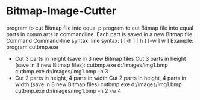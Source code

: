 # Bitmap-Image-Cutter
program to cut Bitmap file into equal p program to cut Bitmap file into equal parts in comm arts in commandline. Each part is saved in a new Bitmap file.
Command Command-line syntax: line syntax:
<program> <file Bmp> [ <program> <file Bmp> [-h <parts in height>] [ h <parts in height>] [-w <parts in width>] w <parts in width>]
Example: program cutbmp.exe
- Cut 3 parts in height (save in 3 new Bitmap files Cut 3 parts in height (save in 3 new Bitmap files):
cutbmp.exe d:/images/img1.bmp cutbmp.exe d:/images/img1.bmp -h 3
- Cut 2 parts in height, 4 parts in width Cut 2 parts in height, 4 parts in width
(save in 8 new Bitmap files)
cutbmp.exe d:/images/img1.bmp cutbmp.exe d:/images/img1.bmp -h 2 -w 4
